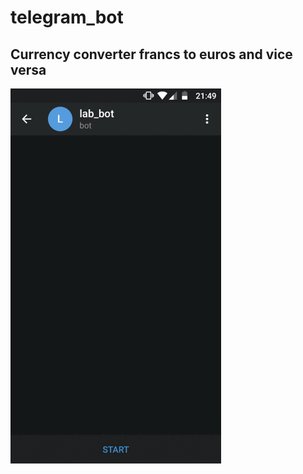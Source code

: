 # telegram_bot
## Currency converter francs to euros and vice versa

<img src="demo.gif" align="left" height="600" width="337" >
